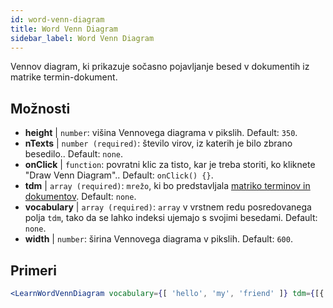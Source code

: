 ```yaml
---
id: word-venn-diagram
title: Word Venn Diagram
sidebar_label: Word Venn Diagram
---
```


Vennov diagram, ki prikazuje sočasno pojavljanje besed v dokumentih iz matrike termin-dokument.

## Možnosti

* __height__ | `number`: višina Vennovega diagrama v pikslih. Default: `350`.
* __nTexts__ | `number (required)`: število virov, iz katerih je bilo zbrano besedilo.. Default: `none`.
* __onClick__ | `function`: povratni klic za tisto, kar je treba storiti, ko kliknete "Draw Venn Diagram".. Default: `onClick() {}`.
* __tdm__ | `array (required)`: `mrežo`, ki bo predstavljala [matriko terminov in dokumentov](https://en.wikipedia.org/wiki/Document-term_matrix). Default: `none`.
* __vocabulary__ | `array (required)`: `array` v vrstnem redu posredovanega polja `tdm`, tako da se lahko indeksi ujemajo s svojimi besedami. Default: `none`.
* __width__ | `number`: širina Vennovega diagrama v pikslih. Default: `600`.


## Primeri

```jsx live
<LearnWordVennDiagram vocabulary={[ 'hello', 'my', 'friend' ]} tdm={[{ "0": 1, "1": 1, "2": 1}, { "0": 1, "1": 0, "2": 1 }, { "0": 1, "1": 1, "2": 1}]} nTexts={2} />
```

